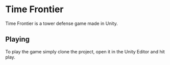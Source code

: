 # Time Frontier
Time Frontier is a tower defense game made in Unity.

## Playing
To play the game simply clone the project, open it in the Unity Editor and hit play.
